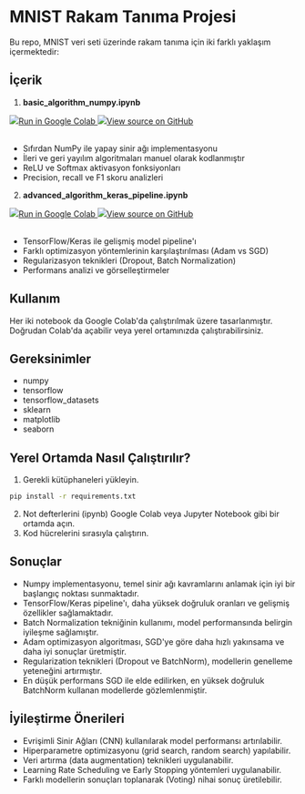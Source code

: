 # MNIST Rakam Tanıma Projesi

Bu repo, MNIST veri seti üzerinde rakam tanıma için iki farklı yaklaşım içermektedir:

## İçerik

1. **basic_algorithm_numpy.ipynb**
   
<a target="_blank" href="[https://colab.research.google.com/drive/1_LjMSeXhapvW815osna3_GZgbBN9St67#scrollTo=kk7O74MoQbxD](https://colab.research.google.com/drive/1J8j67mo9Tysj4iuP-sN1piDhnlE9IL8d#scrollTo=sXQwm-ob9zs2)">
  <img src="https://www.tensorflow.org/images/colab_logo_32px.png" />Run in Google Colab
</a>

<a target="_blank" href="https://github.com/OguzBerkAydin/mnist_derin_ogrenme/tree/main/from_scratch_numpy">
  <img src="https://www.tensorflow.org/images/GitHub-Mark-32px.png" />View source on GitHub
</a><br><br>

   - Sıfırdan NumPy ile yapay sinir ağı implementasyonu
   - İleri ve geri yayılım algoritmaları manuel olarak kodlanmıştır
   - ReLU ve Softmax aktivasyon fonksiyonları
   - Precision, recall ve F1 skoru analizleri

2. **advanced_algorithm_keras_pipeline.ipynb**
   
<a target="_blank" href="https://colab.research.google.com/drive/1PtY4KN5QQnk9oUPgxpxO_8Y8fG6-cRFy#scrollTo=YGaqMvDgRUUv">
  <img src="https://www.tensorflow.org/images/colab_logo_32px.png" />Run in Google Colab
</a>

<a target="_blank" href="https://github.com/OguzBerkAydin/mnist_derin_ogrenme/tree/main/advance_pipeline_tensorflow">
  <img src="https://www.tensorflow.org/images/GitHub-Mark-32px.png" />View source on GitHub
</a><br><br>

   - TensorFlow/Keras ile gelişmiş model pipeline'ı
   - Farklı optimizasyon yöntemlerinin karşılaştırılması (Adam vs SGD)
   - Regularizasyon teknikleri (Dropout, Batch Normalization)
   - Performans analizi ve görselleştirmeler

## Kullanım

Her iki notebook da Google Colab'da çalıştırılmak üzere tasarlanmıştır. Doğrudan Colab'da açabilir veya yerel ortamınızda çalıştırabilirsiniz.

## Gereksinimler

* numpy
* tensorflow
* tensorflow\_datasets
* sklearn
* matplotlib
* seaborn

## Yerel Ortamda Nasıl Çalıştırılır?

1.  Gerekli kütüphaneleri yükleyin.
   ```sh
pip install -r requirements.txt
```
2.  Not defterlerini (ipynb) Google Colab veya Jupyter Notebook gibi bir ortamda açın.
3.  Kod hücrelerini sırasıyla çalıştırın.

## Sonuçlar

* Numpy implementasyonu, temel sinir ağı kavramlarını anlamak için iyi bir başlangıç noktası sunmaktadır.
* TensorFlow/Keras pipeline'ı, daha yüksek doğruluk oranları ve gelişmiş özellikler sağlamaktadır.
* Batch Normalization tekniğinin kullanımı, model performansında belirgin iyileşme sağlamıştır.
* Adam optimizasyon algoritması, SGD'ye göre daha hızlı yakınsama ve daha iyi sonuçlar üretmiştir.
* Regularization teknikleri (Dropout ve BatchNorm), modellerin genelleme yeteneğini artırmıştır.
* En düşük performans SGD ile elde edilirken, en yüksek doğruluk BatchNorm kullanan modellerde gözlemlenmiştir.

## İyileştirme Önerileri

* Evrişimli Sinir Ağları (CNN) kullanılarak model performansı artırılabilir.
* Hiperparametre optimizasyonu (grid search, random search) yapılabilir.
* Veri artırma (data augmentation) teknikleri uygulanabilir.
* Learning Rate Scheduling ve Early Stopping yöntemleri uygulanabilir.
* Farklı modellerin sonuçları toplanarak (Voting) nihai sonuç üretilebilir.  
